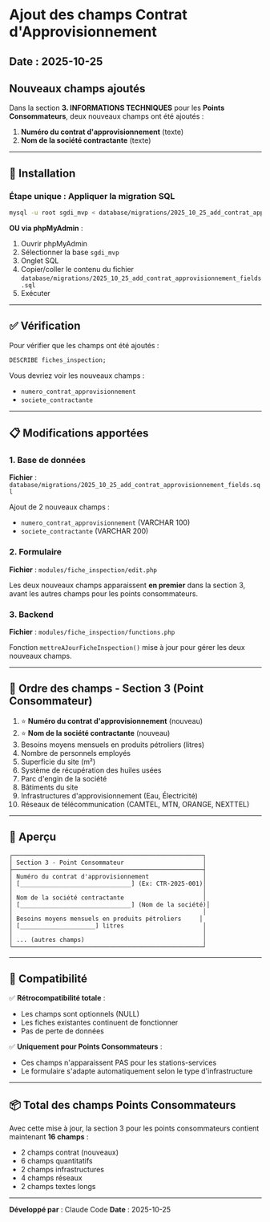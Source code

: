 # Ajout des champs Contrat d'Approvisionnement

## Date : 2025-10-25

## Nouveaux champs ajoutés

Dans la section **3. INFORMATIONS TECHNIQUES** pour les **Points Consommateurs**, deux nouveaux champs ont été ajoutés :

1. **Numéro du contrat d'approvisionnement** (texte)
2. **Nom de la société contractante** (texte)

---

## 🚀 Installation

### Étape unique : Appliquer la migration SQL

```bash
mysql -u root sgdi_mvp < database/migrations/2025_10_25_add_contrat_approvisionnement_fields.sql
```

**OU via phpMyAdmin** :
1. Ouvrir phpMyAdmin
2. Sélectionner la base `sgdi_mvp`
3. Onglet SQL
4. Copier/coller le contenu du fichier `database/migrations/2025_10_25_add_contrat_approvisionnement_fields.sql`
5. Exécuter

---

## ✅ Vérification

Pour vérifier que les champs ont été ajoutés :

```sql
DESCRIBE fiches_inspection;
```

Vous devriez voir les nouveaux champs :
- `numero_contrat_approvisionnement`
- `societe_contractante`

---

## 📋 Modifications apportées

### 1. Base de données
**Fichier** : `database/migrations/2025_10_25_add_contrat_approvisionnement_fields.sql`

Ajout de 2 nouveaux champs :
- `numero_contrat_approvisionnement` (VARCHAR 100)
- `societe_contractante` (VARCHAR 200)

### 2. Formulaire
**Fichier** : `modules/fiche_inspection/edit.php`

Les deux nouveaux champs apparaissent **en premier** dans la section 3, avant les autres champs pour les points consommateurs.

### 3. Backend
**Fichier** : `modules/fiche_inspection/functions.php`

Fonction `mettreAJourFicheInspection()` mise à jour pour gérer les deux nouveaux champs.

---

## 🎯 Ordre des champs - Section 3 (Point Consommateur)

1. ⭐ **Numéro du contrat d'approvisionnement** (nouveau)
2. ⭐ **Nom de la société contractante** (nouveau)
3. Besoins moyens mensuels en produits pétroliers (litres)
4. Nombre de personnels employés
5. Superficie du site (m²)
6. Système de récupération des huiles usées
7. Parc d'engin de la société
8. Bâtiments du site
9. Infrastructures d'approvisionnement (Eau, Électricité)
10. Réseaux de télécommunication (CAMTEL, MTN, ORANGE, NEXTTEL)

---

## 📸 Aperçu

```
┌─────────────────────────────────────────────────────┐
│ Section 3 - Point Consommateur                      │
├─────────────────────────────────────────────────────┤
│ Numéro du contrat d'approvisionnement               │
│ [_______________________________] (Ex: CTR-2025-001)│
│                                                     │
│ Nom de la société contractante                      │
│ [_______________________________] (Nom de la société)│
│                                                     │
│ Besoins moyens mensuels en produits pétroliers     │
│ [_____________________] litres                      │
│                                                     │
│ ... (autres champs)                                 │
└─────────────────────────────────────────────────────┘
```

---

## 🔄 Compatibilité

✅ **Rétrocompatibilité totale** :
- Les champs sont optionnels (NULL)
- Les fiches existantes continuent de fonctionner
- Pas de perte de données

✅ **Uniquement pour Points Consommateurs** :
- Ces champs n'apparaissent PAS pour les stations-services
- Le formulaire s'adapte automatiquement selon le type d'infrastructure

---

## 📦 Total des champs Points Consommateurs

Avec cette mise à jour, la section 3 pour les points consommateurs contient maintenant **16 champs** :

- 2 champs contrat (nouveaux)
- 6 champs quantitatifs
- 2 champs infrastructures
- 4 champs réseaux
- 2 champs textes longs

---

**Développé par** : Claude Code
**Date** : 2025-10-25
